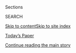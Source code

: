 <div id="app">

<div>

<div class="NYTAppHideMasthead css-zz1s19 e1suatyy0">

<div class="section css-ui9rw0 e1suatyy2">

<div class="css-11hrj97 er09x8g0">

<div class="css-6n7j50">

</div>

<span class="css-1dv1kvn">Sections</span>

<div class="css-10488qs">

<span class="css-1dv1kvn">SEARCH</span>

</div>

[Skip to content](#site-content)[Skip to site
index](#site-index)

</div>

<div class="css-10698na e1huz5gh0">

</div>

</div>

<div id="masthead-bar-one" class="section hasLinks css-15hmgas e1csuq9d3">

<div class="css-uqyvli e1csuq9d0">

</div>

<div class="css-1uqjmks e1csuq9d1">

</div>

<div class="css-9e9ivx">

[](https://myaccount.nytimes3xbfgragh.onion/auth/login?response_type=cookie&client_id=vi)

</div>

<div class="css-1bvtpon e1csuq9d2">

[Today’s Paper](https://www.nytimes3xbfgragh.onion/section/todayspaper)

</div>

</div>

</div>

</div>

<div data-aria-hidden="false">

<div id="site-content" data-role="main">

<div id="top-wrapper" class="css-15p45cc eaca97t0" type="top">

<div id="top-slug" class="css-19x0jxb eaca97t1" hidden="">

Advertisement

</div>

[Continue reading the main
story](#after-top)

<div class="ad top-wrapper" style="text-align:center;height:100%;display:block;min-height:90px">

<div id="top" class="place-ad" data-position="top" data-size-key="top">

</div>

</div>

<div id="after-top">

</div>

</div>

<div id="collection-screenland" class="section css-15h4p1b e9abtgs0">

<div class="css-1j21atc e1svk9qx1">

<div class="css-fmiefx e1svk9qx2">

<div class="css-1hk7r2m eu54l5x0">

<div id="sponsor-wrapper" class="css-7a1pgi eaca97t0" type="sponsor" hidden="">

<div id="sponsor-slug" class="css-1l4mleb eaca97t1" hidden="">

Supported by

</div>

[Continue reading the main
story](#after-sponsor)

<div id="sponsor" class="ad sponsor-wrapper" style="text-align:left;height:100%;display:block">

</div>

<div id="after-sponsor">

</div>

</div>

</div>

### <span class="css-15smmd5 ezz4tcd1">[Magazine](/section/magazine)</span>

</div>

<div class="css-nfcc9b e1svk9qx3">

<div class="css-vl9dhg e1svk9qx5">

<div class="css-1nrhkj6 e1svk9qx6">

# Screenland

<div class="follow-button-placeholder" data-collection-id="">

</div>

</div>

## <span>Making sense of viral video moments.</span>

</div>

</div>

## <span>Making sense of viral video moments.</span>

</div>

<div class="css-1rclpnj ekkqrpp0">

</div>

<div class="css-185go5a e1o5byef0">

<div class="css-15cbhtu">

  - [Latest](#stream-panel)
  - <span class="css-6n7j50">Search</span>
    <div class="control">
    <div class="label-container css-1dv1kvn">
    Search
    </div>
    <div class="css-wm4t3d">
    **<span id="clear-search-input" class="css-1dv1kvn">Clear this text
    input</span>
    </div>
    </div>
    <span class="css-1iovbfw"></span>

<div id="stream-panel" class="section css-8msx5b e1jz0cab1">

<div class="css-13mho3u">

1.  
    
    <div class="css-1cp3ece">
    
    <div class="css-1l4spti">
    
    [](/2020/07/29/magazine/i-may-destroy-you-hbo-michaela-coel.html)
    
    <div class="css-79elbk">
    
    ![](https://static01.graylady3jvrrxbe.onion/images/2020/08/02/magazine/02mag-screenland-1/02mag-screenland-1-thumbWide.jpg?quality=75&auto=webp&disable=upscale)
    
    </div>
    
    ## ‘I May Destroy You’ Is Perfect TV for an Anxious World
    
    The HBO drama about trauma is possibly the most emblematic show of
    2020.
    
    <div class="css-1m9admi ea5icrr0">
    
    By <span class="css-1n7hynb">Carina
    Chocano</span>
    
    </div>
    
    </div>
    
    <div class="css-1xu41bz e1xfvim33">
    
    </div>
    
    </div>

2.  
    
    <div class="css-1cp3ece">
    
    <div class="css-1l4spti">
    
    [](/2020/07/15/magazine/trump-white-power-tweet.html)
    
    <div class="css-79elbk">
    
    ![](https://static01.graylady3jvrrxbe.onion/images/2020/07/19/magazine/19mag-screenland-1/19mag-screenland-1-thumbWide.jpg?quality=75&auto=webp&disable=upscale)
    
    </div>
    
    ## When the President Shows You an Old Man Shouting ‘White Power’
    
    There are all sorts of interesting things you might learn from the
    video Donald Trump retweeted. The president, it would seem, noticed
    none of them.
    
    <div class="css-1m9admi ea5icrr0">
    
    By <span class="css-1n7hynb">Sam
    Anderson</span>
    
    </div>
    
    </div>
    
    <div class="css-1xu41bz e1xfvim33">
    
    </div>
    
    </div>

3.  
    
    <div class="css-1cp3ece">
    
    <div class="css-1l4spti">
    
    [](/2020/07/02/magazine/can-we-please-talk-about-black-lives-matter-for-one-second.html)
    
    <div class="css-79elbk">
    
    ![](https://static01.graylady3jvrrxbe.onion/images/2020/07/05/magazine/05mag-screenland-1/05mag-screenland-1-thumbWide.jpg?quality=75&auto=webp&disable=upscale)
    
    </div>
    
    ## ‘Can We Please Talk About Black Lives Matter for One Second?’
    
    Should a Black protest movement be used to advance other progressive
    priorities?
    
    <div class="css-1m9admi ea5icrr0">
    
    By <span class="css-1n7hynb">Jay Caspian
    Kang</span>
    
    </div>
    
    </div>
    
    <div class="css-1xu41bz e1xfvim33">
    
    </div>
    
    </div>

4.  
    
    <div class="css-1cp3ece">
    
    <div class="css-1l4spti">
    
    [](/2020/06/25/magazine/sarah-cooper-doesnt-mimic-trump-she-exposes-him.html)
    
    <div class="css-79elbk">
    
    ![](https://static01.graylady3jvrrxbe.onion/images/2020/06/28/magazine/28mag-screenland-1/28mag-screenland-1-thumbWide-v2.jpg?quality=75&auto=webp&disable=upscale)
    
    </div>
    
    ## Sarah Cooper Doesn’t Mimic Trump. She Exposes Him.
    
    Her videos pull back the curtain on a president who, amid historic
    crises, has found almost nothing meaningful to say.
    
    <div class="css-1m9admi ea5icrr0">
    
    By <span class="css-1n7hynb">ZZ
    Packer</span>
    
    </div>
    
    </div>
    
    <div class="css-1xu41bz e1xfvim33">
    
    </div>
    
    </div>

5.  
    
    <div class="css-1cp3ece">
    
    <div class="css-1l4spti">
    
    [](/2020/06/18/magazine/before-you-call-the-cops-video-tyler-merritt.html)
    
    <div class="css-79elbk">
    
    ![](https://static01.graylady3jvrrxbe.onion/images/2020/06/21/magazine/21Mag-Screenland-01/21Mag-Screenland-01-thumbWide-v2.jpg?quality=75&auto=webp&disable=upscale)
    
    </div>
    
    ## We Need to Stop Measuring Black Lives by Their Whiteness
    
    When a plea for mutual understanding went viral, it also revealed
    the limits of America’s racial imagination.
    
    <div class="css-1m9admi ea5icrr0">
    
    By <span class="css-1n7hynb">Thomas Chatterton
    Williams</span>
    
    </div>
    
    </div>
    
    <div class="css-1xu41bz e1xfvim33">
    
    </div>
    
    </div>

6.  
    
    <div class="css-1cp3ece">
    
    <div class="css-1l4spti">
    
    [](/2020/06/11/magazine/the-hollow-inspiration-of-some-good-news.html)
    
    <div class="css-79elbk">
    
    ![](https://static01.graylady3jvrrxbe.onion/images/2020/06/14/magazine/14Mag-Screenland-01/14Mag-Screenland-01-thumbWide.jpg?quality=75&auto=webp&disable=upscale)
    
    </div>
    
    ## The Hollow Inspiration of ‘Some Good News’
    
    The pandemic sparked chin-up gestures like a ‘good news’ YouTube
    channel. Two months later, mere gestures seem pretty empty.
    
    <div class="css-1m9admi ea5icrr0">
    
    By <span class="css-1n7hynb">Alex
    Norcia</span>
    
    </div>
    
    </div>
    
    <div class="css-1xu41bz e1xfvim33">
    
    </div>
    
    </div>

7.  
    
    <div class="css-1cp3ece">
    
    <div class="css-1l4spti">
    
    [](/2020/05/06/magazine/whats-the-point-of-a-celebrity-in-a-pandemic.html)
    
    <div class="css-79elbk">
    
    ![](https://static01.graylady3jvrrxbe.onion/images/2020/05/10/magazine/10mag-screenland-1/10mag-screenland-1-thumbWide.jpg?quality=75&auto=webp&disable=upscale)
    
    </div>
    
    ## What’s the Point of a Celebrity in a Pandemic?
    
    Stars seem unsure what they should be doing right now. The “One
    World” broadcast offered one answer: Tell us what we already
    believe.
    
    <div class="css-1m9admi ea5icrr0">
    
    By <span class="css-1n7hynb">Carina
    Chocano</span>
    
    </div>
    
    </div>
    
    <div class="css-1xu41bz e1xfvim33">
    
    </div>
    
    </div>

8.  
    
    <div class="css-1cp3ece">
    
    <div class="css-1l4spti">
    
    [](/2020/04/29/magazine/covid-hart-island.html)
    
    <div class="css-79elbk">
    
    ![](https://static01.graylady3jvrrxbe.onion/images/2020/05/03/magazine/03mag-screenland-1/03mag-screenland-1-thumbWide-v3.jpg?quality=75&auto=webp&disable=upscale)
    
    </div>
    
    ## How Covid-19 Has Forced Us to Look at the Unthinkable
    
    The coronavirus hasn’t just caused misery in New York City — it has
    also reminded many of the suffering that was already there.
    
    <div class="css-1m9admi ea5icrr0">
    
    By <span class="css-1n7hynb">Jody
    Rosen</span>
    
    </div>
    
    </div>
    
    <div class="css-1xu41bz e1xfvim33">
    
    </div>
    
    </div>

9.  
    
    <div class="css-1cp3ece">
    
    <div class="css-1l4spti">
    
    [](/2020/04/21/magazine/coronavirus-daily-briefings.html)
    
    <div class="css-79elbk">
    
    ![](https://static01.graylady3jvrrxbe.onion/images/2020/04/26/magazine/26mag-screenland-1/26mag-screenland-1-thumbWide.jpg?quality=75&auto=webp&disable=upscale)
    
    </div>
    
    ## What Are We Watching in the White House’s Coronavirus Briefings?
    
    They aren’t very informative. You can still learn a lot from them.
    
    <div class="css-1m9admi ea5icrr0">
    
    By <span class="css-1n7hynb">Adrian
    Chen</span>
    
    </div>
    
    </div>
    
    <div class="css-1xu41bz e1xfvim33">
    
    </div>
    
    </div>

10. 
    
    <div class="css-1cp3ece">
    
    <div class="css-1l4spti">
    
    [](/2020/04/15/magazine/quarantine-animal-videos-coronavirus.html)
    
    <div class="css-79elbk">
    
    ![](https://static01.graylady3jvrrxbe.onion/images/2020/04/19/magazine/19mag-screenland-1/19mag-screenland-1-thumbWide.jpg?quality=75&auto=webp&disable=upscale)
    
    </div>
    
    ## Animals Are Rewilding Our Cities. On YouTube, at Least.
    
    The videos of deer and elephants, whether or not they’re real, speak
    to a budding hope: that the pandemic might change society, and us,
    for the better.
    
    <div class="css-1m9admi ea5icrr0">
    
    By <span class="css-1n7hynb">Helen Macdonald</span>
    
    </div>
    
    </div>
    
    <div class="css-1xu41bz e1xfvim33">
    
    </div>
    
    </div>

<div class="css-13mho3u">

<div class="css-1t62hi8">

<div class="css-1stvaey">

Show
More

<div>

<div style="border:0;clip:rect(0 0 0 0);height:1px;margin:-1px;overflow:hidden;white-space:nowrap;padding:0;width:1px;position:absolute" data-role="log" data-aria-live="assertive">

</div>

<div style="border:0;clip:rect(0 0 0 0);height:1px;margin:-1px;overflow:hidden;white-space:nowrap;padding:0;width:1px;position:absolute" data-role="log" data-aria-live="assertive">

</div>

<div style="border:0;clip:rect(0 0 0 0);height:1px;margin:-1px;overflow:hidden;white-space:nowrap;padding:0;width:1px;position:absolute" data-role="log" data-aria-live="polite">

</div>

<div style="border:0;clip:rect(0 0 0 0);height:1px;margin:-1px;overflow:hidden;white-space:nowrap;padding:0;width:1px;position:absolute" data-role="log" data-aria-live="polite">

</div>

</div>

</div>

</div>

</div>

</div>

<div class="css-g6hk37 supplemental">

<div id="mid1-wrapper" class="css-10wkyv7 eaca97t0" type="lede">

<div id="mid1-slug" class="css-1tag3rd eaca97t1">

Advertisement

</div>

[Continue reading the main
story](#after-mid1)

<div id="mid1" class="ad mid1-wrapper" style="text-align:center;height:100%;display:block;min-height:250px">

</div>

<div id="after-mid1">

</div>

</div>

<div id="mktg-wrapper" class="css-oxle51 eaca97t0" type="mktg">

<div id="mktg-slug" class="css-1tag3rd eaca97t1">

Advertisement

</div>

[Continue reading the main
story](#after-mktg)

<div id="mktg" class="ad mktg-wrapper" style="text-align:center;height:100%;display:block">

</div>

<div id="after-mktg">

</div>

</div>

</div>

</div>

</div>

</div>

</div>

</div>

## Site Index

<div>

</div>

## Site Information Navigation

  - [© <span>2020</span> <span>The New York Times
    Company</span>](https://help.nytimes3xbfgragh.onion/hc/en-us/articles/115014792127-Copyright-notice)

<!-- end list -->

  - [NYTCo](https://www.nytco.com/)
  - [Contact
    Us](https://help.nytimes3xbfgragh.onion/hc/en-us/articles/115015385887-Contact-Us)
  - [Work with us](https://www.nytco.com/careers/)
  - [Advertise](https://nytmediakit.com/)
  - [T Brand Studio](http://www.tbrandstudio.com/)
  - [Your Ad
    Choices](https://www.nytimes3xbfgragh.onion/privacy/cookie-policy#how-do-i-manage-trackers)
  - [Privacy](https://www.nytimes3xbfgragh.onion/privacy)
  - [Terms of
    Service](https://help.nytimes3xbfgragh.onion/hc/en-us/articles/115014893428-Terms-of-service)
  - [Terms of
    Sale](https://help.nytimes3xbfgragh.onion/hc/en-us/articles/115014893968-Terms-of-sale)
  - [Site
    Map](https://spiderbites.nytimes3xbfgragh.onion)
  - [Help](https://help.nytimes3xbfgragh.onion/hc/en-us)
  - [Subscriptions](https://www.nytimes3xbfgragh.onion/subscription?campaignId=37WXW)

</div>

</div>

